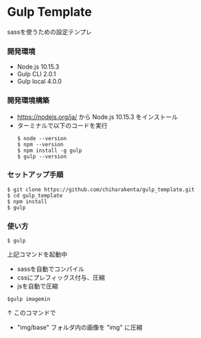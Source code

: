 # Gulp Template
sassを使うための設定テンプレ

### 開発環境
- Node.js 10.15.3
- Gulp CLI 2.0.1
- Gulp local 4.0.0


### 開発環境構築
- https://nodejs.org/ja/ から Node.js 10.15.3 をインストール
- ターミナルで以下のコードを実行
    ```
    $ node --version
    $ npm --version
    $ npm install -g gulp
    $ gulp --version
    ```
 
  
### セットアップ手順
```
$ git clone https://github.com/chiharakenta/gulp_template.git
$ cd gulp_template
$ npm install
$ gulp
```

### 使い方
```
$ gulp  
```
上記コマンドを起動中
- sassを自動でコンパイル  
- cssにプレフィックス付与、圧縮  
- jsを自動で圧縮  
  

```
$gulp imagemin
```
↑
このコマンドで
- "img/base" フォルダ内の画像を "img" に圧縮
